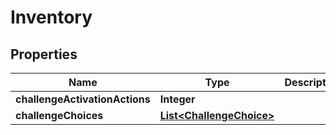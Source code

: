
# Inventory

## Properties
Name | Type | Description | Notes
------------ | ------------- | ------------- | -------------
**challengeActivationActions** | **Integer** |  |  [optional]
**challengeChoices** | [**List&lt;ChallengeChoice&gt;**](ChallengeChoice.md) |  |  [optional]



